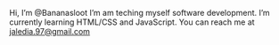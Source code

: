 Hi, I’m @Bananasloot
I’m am teching myself software development.
I’m currently learning HTML/CSS and JavaScript.
You can reach me at jaledia.97@gmail.com
